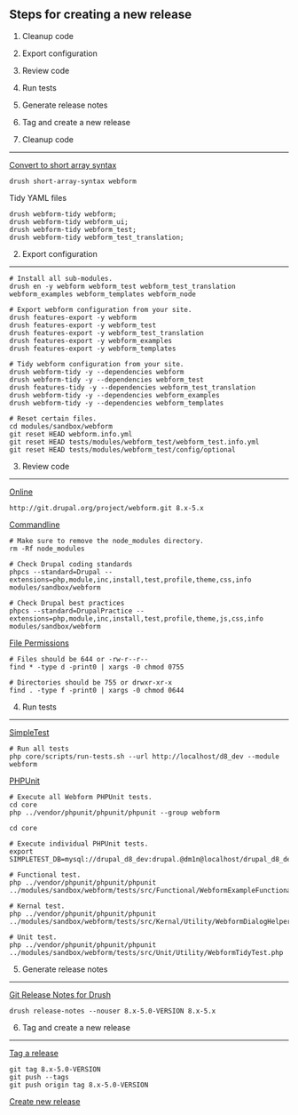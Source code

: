 
Steps for creating a new release
--------------------------------

  1. Cleanup code
  2. Export configuration
  3. Review code
  4. Run tests
  5. Generate release notes
  6. Tag and create a new release


1. Cleanup code
---------------

[Convert to short array syntax](https://www.drupal.org/project/short_array_syntax)

    drush short-array-syntax webform

Tidy YAML files

    drush webform-tidy webform; 
    drush webform-tidy webform_ui; 
    drush webform-tidy webform_test;
    drush webform-tidy webform_test_translation;


2. Export configuration
-----------------------

    # Install all sub-modules.
    drush en -y webform webform_test webform_test_translation webform_examples webform_templates webform_node
    
    # Export webform configuration from your site.
    drush features-export -y webform
    drush features-export -y webform_test
    drush features-export -y webform_test_translation
    drush features-export -y webform_examples
    drush features-export -y webform_templates
    
    # Tidy webform configuration from your site.
    drush webform-tidy -y --dependencies webform
    drush webform-tidy -y --dependencies webform_test
    drush features-tidy -y --dependencies webform_test_translation
    drush webform-tidy -y --dependencies webform_examples
    drush webform-tidy -y --dependencies webform_templates
    
    # Reset certain files.
    cd modules/sandbox/webform
    git reset HEAD webform.info.yml
    git reset HEAD tests/modules/webform_test/webform_test.info.yml
    git reset HEAD tests/modules/webform_test/config/optional


3. Review code
--------------

[Online](http://pareview.sh)

    http://git.drupal.org/project/webform.git 8.x-5.x

[Commandline](https://www.drupal.org/node/1587138)

    # Make sure to remove the node_modules directory.
    rm -Rf node_modules

    # Check Drupal coding standards
    phpcs --standard=Drupal --extensions=php,module,inc,install,test,profile,theme,css,info modules/sandbox/webform
    
    # Check Drupal best practices
    phpcs --standard=DrupalPractice --extensions=php,module,inc,install,test,profile,theme,js,css,info modules/sandbox/webform

[File Permissions](https://www.drupal.org/comment/reply/2690335#comment-form)

    # Files should be 644 or -rw-r--r--
    find * -type d -print0 | xargs -0 chmod 0755

    # Directories should be 755 or drwxr-xr-x
    find . -type f -print0 | xargs -0 chmod 0644


4. Run tests
------------

[SimpleTest](https://www.drupal.org/node/645286)

    # Run all tests
    php core/scripts/run-tests.sh --url http://localhost/d8_dev --module webform

[PHPUnit](https://www.drupal.org/node/2116263)

    # Execute all Webform PHPUnit tests.
    cd core
    php ../vendor/phpunit/phpunit/phpunit --group webform

    cd core

    # Execute individual PHPUnit tests.
    export SIMPLETEST_DB=mysql://drupal_d8_dev:drupal.@dm1n@localhost/drupal_d8_dev;

    # Functional test.    
    php ../vendor/phpunit/phpunit/phpunit ../modules/sandbox/webform/tests/src/Functional/WebformExampleFunctionalTest.php

    # Kernal test.    
    php ../vendor/phpunit/phpunit/phpunit ../modules/sandbox/webform/tests/src/Kernal/Utility/WebformDialogHelperTest.php

    # Unit test.
    php ../vendor/phpunit/phpunit/phpunit ../modules/sandbox/webform/tests/src/Unit/Utility/WebformTidyTest.php


5. Generate release notes
-------------------------

[Git Release Notes for Drush](https://www.drupal.org/project/grn)

    drush release-notes --nouser 8.x-5.0-VERSION 8.x-5.x


6. Tag and create a new release
-------------------------------

[Tag a release](https://www.drupal.org/node/1066342)

    git tag 8.x-5.0-VERSION
    git push --tags
    git push origin tag 8.x-5.0-VERSION

[Create new release](https://www.drupal.org/node/add/project-release/2640714)
